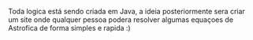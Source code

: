 Toda logica está sendo criada em Java, a ideia posteriormente sera criar um site onde qualquer pessoa podera resolver algumas equaçoes de Astrofica de forma simples e rapida :)